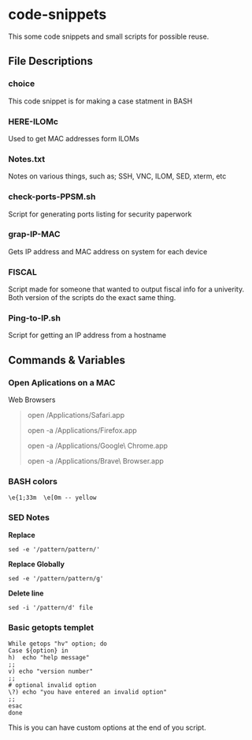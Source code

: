 # code-snippets
This some code snippets and small scripts for possible reuse.

## File Descriptions 
### choice
This code snippet is for making a case statment in BASH

### HERE-ILOMc
Used to get MAC addresses form ILOMs

### Notes.txt
Notes on various things, such as; SSH, VNC, ILOM, SED, xterm, etc

### check-ports-PPSM.sh
Script for generating ports listing for security paperwork

### grap-IP-MAC
Gets IP address and MAC address on system for each device

### FISCAL
Script made for someone that wanted to output fiscal info for a univerity. Both version of the scripts do the exact same thing.

### Ping-to-IP.sh
Script for getting an IP address from a hostname

## Commands & Variables  
### Open Aplications on a MAC
Web Browsers 
> open /Applications/Safari.app
> 
> open -a /Applications/Firefox.app
> 
> open -a /Applications/Google\ Chrome.app
> 
> open -a /Applications/Brave\ Browser.app
>

 ### BASH colors 
 ```
\e{1;33m  \e[0m -- yellow
```
### SED Notes
**Replace**
``` 
sed -e '/pattern/pattern/'
```
__Replace Globally__
```
sed -e '/pattern/pattern/g'
```
**Delete line**
```
sed -i '/pattern/d' file
```

### Basic getopts templet
```
While getops "hv" option; do
Case ${option} in
h)  echo "help message"
;;
v) echo "version number"
;;
# optional invalid option
\?) echo "you have entered an invalid option"
;;
esac
done
```
This is you can have custom options at the end of you script.

